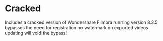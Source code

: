 # Cracked
Includes a cracked version of Wondershare Filmora
running version 8.3.5
bypasses the need for registration
no watermark on exported videos 
updating will void the bypass!
